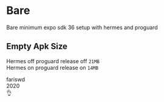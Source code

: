 # Bare
Bare minimum expo sdk 36 setup with hermes and proguard

## Empty Apk Size
Hermes off proguard release off ```21MB```  
Hermes on proguard release on ```14MB```

fariswd  
2020  
👌